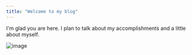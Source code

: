 ```yaml
---
title: "Welcome to my blog"
---
```


I'm glad you are here. I plan to talk about my accomplishments and a little about myself.

![image](https://user-images.githubusercontent.com/105722268/172257646-1b6592ed-9594-4322-b560-458cbf9887d6.png)

